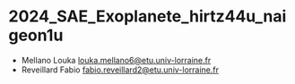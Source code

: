 # 2024_SAE_Exoplanete_hirtz44u_naigeon1u



- Mellano Louka louka.mellano6@etu.univ-lorraine.fr 
- Reveillard Fabio fabio.reveillard2@etu.univ-lorraine.fr